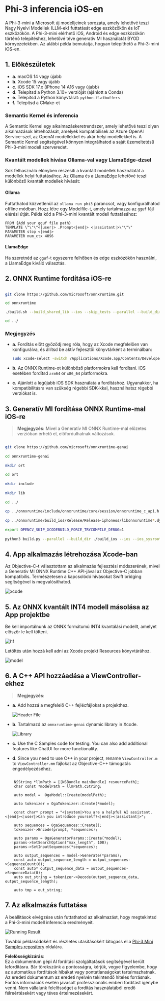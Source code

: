 # **Phi-3 inferencia iOS-en**

A Phi-3-mini a Microsoft új modelljeinek sorozata, amely lehetővé teszi Nagy Nyelvi Modellek (LLM-ek) futtatását edge eszközökön és IoT eszközökön. A Phi-3-mini elérhető iOS, Android és edge eszközökön történő telepítéshez, lehetővé téve generatív MI használatát BYOD környezetekben. Az alábbi példa bemutatja, hogyan telepíthető a Phi-3-mini iOS-en.

## **1. Előkészületek**

- **a.** macOS 14 vagy újabb
- **b.** Xcode 15 vagy újabb
- **c.** iOS SDK 17.x (iPhone 14 A16 vagy újabb)
- **d.** Telepítsd a Python 3.10+ verzióját (ajánlott a Conda)
- **e.** Telepítsd a Python könyvtárat: `python-flatbuffers`
- **f.** Telepítsd a CMake-et

### Semantic Kernel és inferencia

A Semantic Kernel egy alkalmazáskeretrendszer, amely lehetővé teszi olyan alkalmazások létrehozását, amelyek kompatibilisek az Azure OpenAI Service-szel, az OpenAI modellekkel és akár helyi modellekkel is. A Semantic Kernel segítségével könnyen integrálhatod a saját üzemeltetésű Phi-3-mini modell szerveredet.

### Kvantált modellek hívása Ollama-val vagy LlamaEdge-dzsel

Sok felhasználó előnyben részesíti a kvantált modellek használatát a modellek helyi futtatásához. Az [Ollama](https://ollama.com) és a [LlamaEdge](https://llamaedge.com) lehetővé teszi különböző kvantált modellek hívását:

#### **Ollama**

Futtathatod közvetlenül az `ollama run phi3` parancsot, vagy konfigurálhatod offline módban. Hozz létre egy Modelfile-t, amely tartalmazza az `gguf` fájl elérési útját. Példa kód a Phi-3-mini kvantált modell futtatásához:

```gguf
FROM {Add your gguf file path}
TEMPLATE \"\"\"<|user|> .Prompt<|end|> <|assistant|>\"\"\"
PARAMETER stop <|end|>
PARAMETER num_ctx 4096
```

#### **LlamaEdge**

Ha szeretnéd az `gguf`-t egyszerre felhőben és edge eszközökön használni, a LlamaEdge kiváló választás.

## **2. ONNX Runtime fordítása iOS-re**

```bash

git clone https://github.com/microsoft/onnxruntime.git

cd onnxruntime

./build.sh --build_shared_lib --ios --skip_tests --parallel --build_dir ./build_ios --ios --apple_sysroot iphoneos --osx_arch arm64 --apple_deploy_target 17.5 --cmake_generator Xcode --config Release

cd ../

```

### **Megjegyzés**

- **a.** Fordítás előtt győződj meg róla, hogy az Xcode megfelelően van konfigurálva, és állítsd be aktív fejlesztői könyvtárként a terminálban:

    ```bash
    sudo xcode-select -switch /Applications/Xcode.app/Contents/Developer
    ```

- **b.** Az ONNX Runtime-ot különböző platformokra kell fordítani. iOS esetében fordítsd `arm64` or `x86_64` platformokra.

- **c.** Ajánlott a legújabb iOS SDK használata a fordításhoz. Ugyanakkor, ha kompatibilitásra van szükség régebbi SDK-kkal, használhatsz régebbi verziókat is.

## **3. Generatív MI fordítása ONNX Runtime-mal iOS-re**

> **Megjegyzés:** Mivel a Generatív MI ONNX Runtime-mal előzetes verzióban érhető el, előfordulhatnak változások.

```bash

git clone https://github.com/microsoft/onnxruntime-genai
 
cd onnxruntime-genai
 
mkdir ort
 
cd ort
 
mkdir include
 
mkdir lib
 
cd ../
 
cp ../onnxruntime/include/onnxruntime/core/session/onnxruntime_c_api.h ort/include
 
cp ../onnxruntime/build_ios/Release/Release-iphoneos/libonnxruntime*.dylib* ort/lib
 
export OPENCV_SKIP_XCODEBUILD_FORCE_TRYCOMPILE_DEBUG=1
 
python3 build.py --parallel --build_dir ./build_ios --ios --ios_sysroot iphoneos --ios_arch arm64 --ios_deployment_target 17.5 --cmake_generator Xcode --cmake_extra_defines CMAKE_XCODE_ATTRIBUTE_CODE_SIGNING_ALLOWED=NO

```

## **4. App alkalmazás létrehozása Xcode-ban**

Az Objective-C-t választottam az alkalmazás fejlesztési módszerének, mivel a Generatív MI ONNX Runtime C++ API-jával az Objective-C jobban kompatibilis. Természetesen a kapcsolódó hívásokat Swift bridging segítségével is megvalósíthatod.

![xcode](../../../../../translated_images/xcode.6c67033ca85b703e80cc51ecaa681fbcb6ac63cc0c256705ac97bc9ca039c235.hu.png)

## **5. Az ONNX kvantált INT4 modell másolása az App projektbe**

Be kell importálnunk az ONNX formátumú INT4 kvantálási modellt, amelyet először le kell tölteni.

![hf](../../../../../translated_images/hf.b99941885c6561bb3bcc0155d409e713db6d47b4252fb6991a08ffeefc0170ec.hu.png)

Letöltés után hozzá kell adni az Xcode projekt Resources könyvtárához.

![model](../../../../../translated_images/model.f0cb932ac2c7648211fbe5341ee1aa42b77cb7f956b6d9b084afb8fbf52927c7.hu.png)

## **6. A C++ API hozzáadása a ViewController-ekhez**

> **Megjegyzés:**

- **a.** Add hozzá a megfelelő C++ fejlécfájlokat a projekthez.

  ![Header File](../../../../../translated_images/head.2504a93b0be166afde6729fb193ebd14c5acb00a0bb6de1939b8a175b1f630fb.hu.png)

- **b.** Tartalmazd az `onnxruntime-genai` dynamic library in Xcode.

  ![Library](../../../../../translated_images/lib.86e12a925eb07e4e71a1466fa4f3ad27097e08505d25d34e98c33005d69b6f23.hu.png)

- **c.** Use the C Samples code for testing. You can also add additional features like ChatUI for more functionality.

- **d.** Since you need to use C++ in your project, rename `ViewController.m` to `ViewController.mm` fájlokat az Objective-C++ támogatás engedélyezéséhez.

```objc

    NSString *llmPath = [[NSBundle mainBundle] resourcePath];
    char const *modelPath = llmPath.cString;

    auto model =  OgaModel::Create(modelPath);

    auto tokenizer = OgaTokenizer::Create(*model);

    const char* prompt = "<|system|>You are a helpful AI assistant.<|end|><|user|>Can you introduce yourself?<|end|><|assistant|>";

    auto sequences = OgaSequences::Create();
    tokenizer->Encode(prompt, *sequences);

    auto params = OgaGeneratorParams::Create(*model);
    params->SetSearchOption("max_length", 100);
    params->SetInputSequences(*sequences);

    auto output_sequences = model->Generate(*params);
    const auto output_sequence_length = output_sequences->SequenceCount(0);
    const auto* output_sequence_data = output_sequences->SequenceData(0);
    auto out_string = tokenizer->Decode(output_sequence_data, output_sequence_length);
    
    auto tmp = out_string;

```

## **7. Az alkalmazás futtatása**

A beállítások elvégzése után futtathatod az alkalmazást, hogy megtekintsd a Phi-3-mini modell inferencia eredményeit.

![Running Result](../../../../../translated_images/result.7ebd1fe614f809d776c46475275ec72e4ab898c4ec53ae62b29315c064ca6839.hu.jpg)

További példakódokért és részletes utasításokért látogass el a [Phi-3 Mini Samples repository](https://github.com/Azure-Samples/Phi-3MiniSamples/tree/main/ios) oldalára.

**Felelősségkizárás**:  
Ez a dokumentum gépi AI fordítási szolgáltatások segítségével került lefordításra. Bár törekszünk a pontosságra, kérjük, vegye figyelembe, hogy az automatikus fordítások hibákat vagy pontatlanságokat tartalmazhatnak. Az eredeti dokumentum az eredeti nyelvén tekintendő hiteles forrásnak. Fontos információk esetén javasolt professzionális emberi fordítást igénybe venni. Nem vállalunk felelősséget a fordítás használatából eredő félreértésekért vagy téves értelmezésekért.